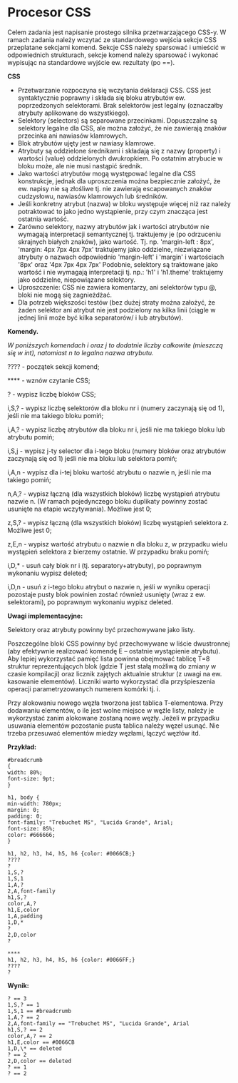 # Procesor CSS

Celem zadania jest napisanie prostego silnika przetwarzającego CSS-y. W ramach zadania należy wczytać ze standardowego wejścia sekcje CSS przeplatane sekcjami komend. Sekcje CSS należy sparsować i umieścić w odpowiednich strukturach, sekcje komend należy sparsować i wykonać wypisując na standardowe wyjście ew. rezultaty (po  ==). 

**CSS** 

- Przetwarzanie rozpoczyna się wczytania deklaracji CSS. CSS jest syntaktycznie poprawny i składa się bloku atrybutów ew. poprzedzonych selektorami. Brak selektorów jest legalny (oznaczałby atrybuty aplikowane do wszystkiego).  
- Selektory (selectors) są separowane przecinkami. Dopuszczalne są selektory legalne dla CSS, ale można założyć, że nie zawierają znaków przecinka ani nawiasów klamrowych. 
- Blok atrybutów ujęty jest w nawiasy klamrowe. 
- Atrybuty są oddzielone średnikami i składają się z nazwy (property) i wartości (value) oddzielonych dwukropkiem. Po ostatnim atrybucie w bloku może, ale nie musi  nastąpić średnik. 
- Jako wartości atrybutów mogą występować legalne dla CSS konstrukcje, jednak dla uproszczenia można bezpiecznie założyć, że ew. napisy nie są złośliwe tj. nie zawierają escapowanych znaków cudzysłowu, nawiasów klamrowych lub średników. 
- Jeśli konkretny atrybut (nazwa) w bloku występuje więcej niż raz należy potraktować to jako jedno wystąpienie, przy czym znacząca jest ostatnia wartość.  
- Zarówno selektory, nazwy atrybutów jak i wartości atrybutów nie wymagają interpretacji semantycznej tj. traktujemy je (po odrzuceniu skrajnych białych znaków), jako wartość. Tj. np.    'margin-left : 8px', 'margin: 4px 7px 4px 7px' traktujemy jako oddzielne, niezwiązane atrybuty o nazwach odpowiednio 'margin-left' i 'margin' i  wartościach '8px' oraz '4px 7px 4px 7px' Podobnie, selektory są traktowane jako wartość i nie wymagają interpretacji tj. np.: 'h1' i 'h1.theme' traktujemy jako oddzielne, niepowiązane selektory. 
- Uproszczenie: CSS nie zawiera komentarzy, ani selektorów typu @, bloki nie mogą się zagnieżdżać. 
- Dla potrzeb większości testów (bez dużej straty można założyć, że żaden selektor ani atrybut nie jest podzielony na kilka linii (ciągle w jednej linii może być kilka separatorów/ i lub atrybutów). 

**Komendy.**  

*W poniższych komendach i oraz j to dodatnie liczby całkowite (mieszczą się w int), natomiast n to legalna nazwa atrybutu.* 

???? - początek sekcji komend; 

\*\*\*\* - wznów czytanie CSS; 

? - wypisz liczbę bloków CSS; 

i,S,? - wypisz liczbę selektorów dla bloku nr i (numery zaczynają się od 1), jeśli nie ma takiego bloku pomiń; 

i,A,? - wypisz liczbę atrybutów dla bloku nr i, jeśli nie ma takiego bloku lub atrybutu pomiń; 

i,S,j - wypisz j-ty selector dla i-tego bloku (numery bloków oraz atrybutów zaczynają się od 1) jeśli nie ma bloku lub selektora pomiń; 

i,A,n - wypisz dla i-tej bloku wartość atrybutu o nazwie n, jeśli nie ma takiego pomiń; 

n,A,? - wypisz łączną (dla wszystkich bloków) liczbę wystąpień atrybutu nazwie n. (W ramach pojedynczego bloku duplikaty powinny zostać usunięte na etapie wczytywania). Możliwe jest 0; 

z,S,? - wypisz łączną (dla wszystkich bloków) liczbę wystąpień selektora z. Możliwe jest 0; 

z,E,n - wypisz wartość atrybutu o nazwie n dla bloku z, w przypadku wielu wystąpień selektora z bierzemy ostatnie. W przypadku braku pomiń; 

i,D,\* - usuń cały blok nr i (tj. separatory+atrybuty), po poprawnym wykonaniu wypisz deleted; 

i,D,n - usuń z i-tego bloku atrybut o nazwie n, jeśli w wyniku operacji pozostaje pusty blok powinien zostać również usunięty (wraz z ew. selektorami), po poprawnym wykonaniu wypisz deleted. 

**Uwagi implementacyjne:** 

Selektory oraz atrybuty powinny być przechowywane jako listy. 

Poszczególne bloki CSS powinny być przechowywane w liście dwustronnej (aby efektywnie realizować komendę E – ostatnie wystąpienie atrybutu). Aby lepiej wykorzystać pamięć lista powinna obejmować tablicę T=8 struktur reprezentujących blok (gdzie T jest stałą możliwą do zmiany w czasie kompilacji) oraz licznik zajętych aktualnie struktur (z uwagi na ew. kasowanie elementów). Liczniki warto wykorzystać dla przyśpieszenia operacji parametryzowanych numerem komórki tj. i. 

Przy alokowaniu nowego węzła tworzona jest tablica T-elementowa. Przy dodawaniu elementów, o ile jest wolne miejsce w węźle listy, należy je wykorzystać zanim alokowane zostaną nowe węzły. Jeżeli w przypadku usuwania elementów pozostanie pusta tablica należy węzeł usunąć. Nie trzeba przesuwać elementów miedzy węzłami, łączyć węzłów itd. 

**Przykład:** 
```
#breadcrumb
{
width: 80%;
font-size: 9pt;
}

h1, body {
min-width: 780px;
margin: 0;
padding: 0;
font-family: "Trebuchet MS", "Lucida Grande", Arial;
font-size: 85%;
color: #666666;
}

h1, h2, h3, h4, h5, h6 {color: #0066CB;}
????
?
1,S,?
1,S,1
1,A,?
2,A,font-family
h1,S,?
color,A,?
h1,E,color
1,A,padding
1,D,*
?
2,D,color
?

****
h1, h2, h3, h4, h5, h6 {color: #0066FF;}
????
?
```
**Wynik:** 
```
? == 3 
1,S,? == 1 
1,S,1 == #breadcrumb 
1,A,? == 2 
2,A,font-family == "Trebuchet MS", "Lucida Grande", Arial
h1,S,? == 2 
color,A,? == 2 
h1,E,color == #0066CB 
1,D,\* == deleted 
? == 2 
2,D,color == deleted 
? == 1
? == 2
``` 
